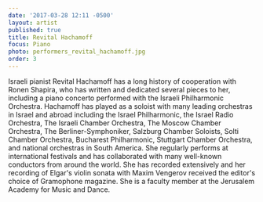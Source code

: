 ```yaml
---
date: '2017-03-28 12:11 -0500'
layout: artist
published: true
title: Revital Hachamoff
focus: Piano
photo: performers_revital_hachamoff.jpg
order: 3
---
```

Israeli pianist Revital Hachamoff has a long history of cooperation with Ronen Shapira, who has written and dedicated several pieces to her, including a piano concerto performed with the Israeli Philharmonic Orchestra. Hachamoff has played as a soloist with many leading orchestras in Israel and abroad including the Israel Philharmonic, the Israel Radio Orchestra, The Israeli Chamber Orchestra, The Moscow Chamber Orchestra, The Berliner-Symphoniker, Salzburg Chamber Soloists, Solti Chamber Orchestra, Bucharest Philharmonic, Stuttgart Chamber Orchestra, and national orchestras in South America. She regularly performs at international festivals and has collaborated with many well-known conductors from around the world. She has recorded extensively and her recording of Elgar's violin sonata with Maxim Vengerov received the editor's choice of Gramophone magazine. She is a faculty member at the Jerusalem Academy for Music and Dance.
